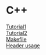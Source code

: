 # C++
[Tutorial1](http://www.learncpp.com/)<br>
[Tutorial2](http://www.cplusplus.com/doc/tutorial/)<br>
[Makefile](https://www.cs.umd.edu/class/fall2002/cmsc214/Tutorial/makefile.html)<br>
[Header usage](http://www.cplusplus.com/forum/articles/10627/)<br>
